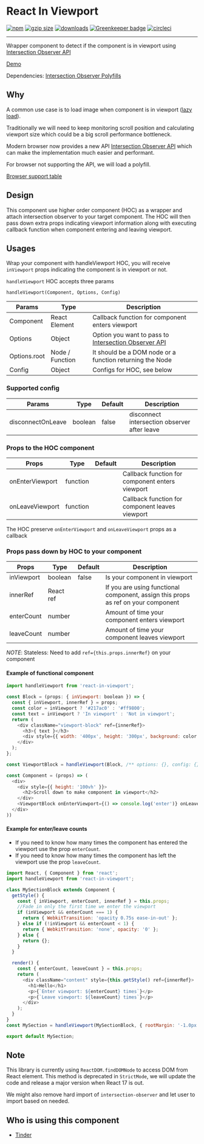 <p align="center">
  <h1>React In Viewport</h1>
  <a href="https://www.npmjs.org/package/react-in-viewport"><img src="https://img.shields.io/npm/v/react-in-viewport.svg?style=flat" alt="npm"></a>
  <a href="https://unpkg.com/react-in-viewport"><img src="https://img.badgesize.io/https://unpkg.com/react-in-viewport/dist/es/index.js?compression=gzip" alt="gzip size"></a>
  <a href="https://www.npmjs.com/package/react-in-viewport"><img src="https://img.shields.io/npm/dt/react-in-viewport.svg" alt="downloads" ></a>
  <a href="https://circleci.com/gh/roderickhsiao/react-in-viewport"><img src="https://circleci.com/gh/roderickhsiao/react-in-viewport.svg?style=svg" alt="Greenkeeper badge"></a>
  <a href="https://greenkeeper.io/"><img src="https://badges.greenkeeper.io/roderickhsiao/react-in-viewport.svg" alt="circleci"></a>

</p>

<hr>

Wrapper component to detect if the component is in viewport using [Intersection Observer API](https://developer.mozilla.org/en-US/docs/Web/API/Intersection_Observer_API)

[Demo](https://roderickhsiao.github.io/react-in-viewport/)

Dependencies: [Intersection Observer Polyfills](https://www.npmjs.com/package/intersection-observer)

## Why

A common use case is to load image when component is in viewport ([lazy load](https://medium.com/@roderickhsiao/performance-101-i-know-how-to-load-images-a262d556250f)).

Traditionally we will need to keep monitoring scroll position and calculating viewport size which could be a big scroll performance bottleneck.

Modern browser now provides a new API [Intersection Observer API](https://developer.mozilla.org/en-US/docs/Web/API/Intersection_Observer_API) which can make the implementation much easier and performant.

For browser not supporting the API, we will load a polyfill.

[Browser support table](https://caniuse.com/#feat=intersectionobserver)

## Design

This component use higher order component (HOC) as a wrapper and attach intersection observer to your target component. The HOC will then pass down extra props indicating viewport information along with executing callback function when component entering and leaving viewport.

## Usages

Wrap your component with handleViewport HOC, you will receive `inViewport` props indicating the component is in viewport or not.

`handleViewport` HOC accepts three params

`handleViewport(Component, Options, Config)`

| Params       | Type            | Description                                                                                                                        |
|--------------|-----------------|------------------------------------------------------------------------------------------------------------------------------------|
| Component    | React Element   | Callback function for component enters viewport                                                                                    |
| Options      | Object          | Option you want to pass to [Intersection Observer API](https://developer.mozilla.org/en-US/docs/Web/API/Intersection_Observer_API) |
| Options.root | Node / Function | It should be a DOM node or a function returning the Node                                                                           |
| Config       | Object          | Configs for HOC, see below                                                                                                         |

### Supported config

| Params            | Type    | Default | Description                                  |
|-------------------|---------|---------|----------------------------------------------|
| disconnectOnLeave | boolean | false   | disconnect intersection observer after leave |

### Props to the HOC component

| Props           | Type     | Default | Description                                     |
|-----------------|----------|---------|-------------------------------------------------|
| onEnterViewport | function |         | Callback function for component enters viewport |
| onLeaveViewport | function |         | Callback function for component leaves viewport |

The HOC preserve `onEnterViewport` and `onLeaveViewport` props as a callback


### Props pass down by HOC to your component

| Props      | Type      | Default | Description                                                                       |
|------------|-----------|---------|-----------------------------------------------------------------------------------|
| inViewport | boolean   | false   | Is your component in viewport                                                     |  
| innerRef   | React ref |         | If you are using functional component, assign this props as ref on your component |
| enterCount | number    |         | Amount of time your component enters viewport                                     |
| leaveCount | number    |         | Amount of time your component leaves viewport                                     |

_NOTE_: Stateless: Need to add `ref={this.props.innerRef}` on your component

#### Example of functional component

```javascript
import handleViewport from 'react-in-viewport';

const Block = (props: { inViewport: boolean }) => {
  const { inViewport, innerRef } = props;
  const color = inViewport ? '#217ac0' : '#ff9800';
  const text = inViewport ? 'In viewport' : 'Not in viewport';
  return (
    <div className="viewport-block" ref={innerRef}>
      <h3>{ text }</h3>
      <div style={{ width: '400px', height: '300px', background: color }} />
    </div>
  );
};

const ViewportBlock = handleViewport(Block, /** options: {}, config: {} **/);

const Component = (props) => (
  <div>
    <div style={{ height: '100vh' }}>
      <h2>Scroll down to make component in viewport</h2>
    </div>
    <ViewportBlock onEnterViewport={() => console.log('enter')} onLeaveViewport={() => console.log('leave')} />
  </div>
))
```

#### Example for enter/leave counts

- If you need to know how many times the component has entered the viewport use the prop `enterCount`.
- If you need to know how many times the component has left the viewport use the prop `leaveCount`.

```javascript
import React, { Component } from 'react';
import handleViewport from 'react-in-viewport';

class MySectionBlock extends Component {
  getStyle() {
    const { inViewport, enterCount, innerRef } = this.props;
    //Fade in only the first time we enter the viewport
    if (inViewport && enterCount === 1) {
      return { WebkitTransition: 'opacity 0.75s ease-in-out' };
    } else if (!inViewport && enterCount < 1) {
      return { WebkitTransition: 'none', opacity: '0' };
    } else {
      return {};
    }
  }

  render() {
    const { enterCount, leaveCount } = this.props;
    return (
      <div className="content" style={this.getStyle() ref={innerRef}>
        <h1>Hello</h1>
        <p>{`Enter viewport: ${enterCount} times`}</p>
        <p>{`Leave viewport: ${leaveCount} times`}</p>
      </div>
    );
  }
}
const MySection = handleViewport(MySectionBlock, { rootMargin: '-1.0px' });

export default MySection;
```

## Note

This library is currently using `ReactDOM.findDOMNode` to access DOM from React element. This method is deprecated in `StrictMode`, we will update the code and release a major version when React 17 is out.

We might also remove hard import of `intersection-observer` and let user to import based on needed.

## Who is using this component

- [Tinder](https://tinder.com)
